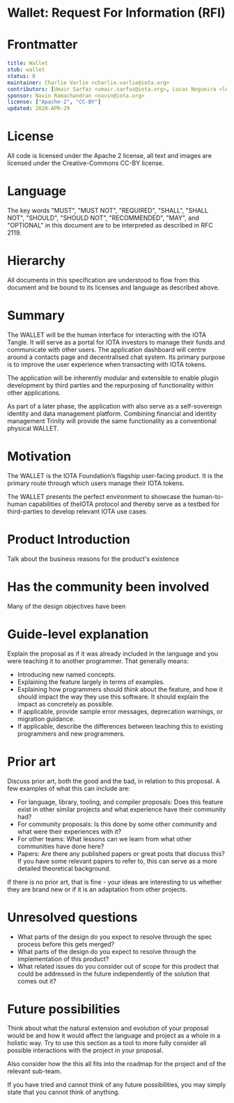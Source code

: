 # Wallet: Request For Information (RFI)
[RFI]: #RFI

# Frontmatter
[frontmatter]: #frontmatter
```yaml
title: Wallet
stub: wallet
status: 0
maintainer: Charlie Varlie <charlie.varlie@iota.org>
contributors: [Umair Sarfaz <umair.sarfaz@iota.org>, Lucas Nogueira <lucas.nogueira@iota.org>, Rajiv Shah <Rajiv@iota.org>, Daniel Thompson-Yvetot <daniel.yvetot@iota.org>]
sponsor: Navin Ramachandran <navin@iota.org>
license: ["Apache-2", "CC-BY"]
updated: 2020-APR-29
```

# License
[license]: #license

All code is licensed under the Apache 2 license, all text and images are licensed under the Creative-Commons CC-BY license.

# Language
[language]: #language

The key words "MUST", "MUST NOT", "REQUIRED", "SHALL", "SHALL NOT", "SHOULD", "SHOULD NOT", "RECOMMENDED", "MAY", and "OPTIONAL" in this document are to be interpreted as described in RFC 2119.

# Hierarchy
[hierarchy]: #hierarchy
All documents in this specification are understood to flow from this document and be bound to its licenses and language as described above.

# Summary
[summary]: #summary

The WALLET will be the human interface for interacting with the IOTA Tangle. It will serve as a
portal for IOTA investors to manage their funds and communicate with other users. The application
dashboard will centre around a contacts page and decentralised chat system. Its primary purpose
is to improve the user experience when transacting with IOTA tokens.

The application will be inherently modular and extensible to enable plugin development by third
parties and the repurposing of functionality within other applications.

As part of a later phase, the application with also serve as a self-sovereign identity and data
management platform. Combining financial and identity management Trinity will provide the same
functionality as a conventional physical WALLET.

# Motivation
[motivation]: #motivation

The WALLET is the IOTA Foundation’s flagship user-facing product. It is the primary route through
which users manage their IOTA tokens.

The WALLET presents the perfect environment to showcase the human-to-human capabilities of theIOTA protocol and thereby serve as a
testbed for third-parties to develop relevant IOTA use cases.

# Product Introduction
[product]: #product

Talk about the business reasons for the product's existence

# Has the community been involved
[community-involvement]: #community-involvement

Many of the design objectives have been

# Guide-level explanation
[guide-level-explanation]: #guide-level-explanation

Explain the proposal as if it was already included in the language and you were
teaching it to another programmer. That generally means:

- Introducing new named concepts.
- Explaining the feature largely in terms of examples.
- Explaining how programmers should *think* about the feature, and how it should impact the
 way they use this software. It should explain the impact as concretely as possible.
- If applicable, provide sample error messages, deprecation warnings, or migration guidance.
- If applicable, describe the differences between teaching this to existing programmers
and new programmers.

# Prior art
[prior-art]: #prior-art

Discuss prior art, both the good and the bad, in relation to this proposal.
A few examples of what this can include are:

- For language, library, tooling, and compiler proposals: Does this feature
exist in other similar projects and what experience have their community had?
- For community proposals: Is this done by some other community and what were their
experiences with it?
- For other teams: What lessons can we learn from what other communities have done here?
- Papers: Are there any published papers or great posts that discuss this? If you
have some relevant papers to refer to, this can serve as a more detailed theoretical background.

If there is no prior art, that is fine - your ideas are interesting to us whether
they are brand new or if it is an adaptation from other projects.

# Unresolved questions
[unresolved-questions]: #unresolved-questions

- What parts of the design do you expect to resolve through the spec process
before this gets merged?
- What parts of the design do you expect to resolve through the implementation
of this product?
- What related issues do you consider out of scope for this prodect that could
be addressed in the future independently of the solution that comes out it?

# Future possibilities
[future-possibilities]: #future-possibilities

Think about what the natural extension and evolution of your proposal would
be and how it would affect the language and project as a whole in a holistic
way. Try to use this section as a tool to more fully consider all possible
interactions with the project in your proposal.

Also consider how the this all fits into the roadmap for the project
and of the relevant sub-team.

If you have tried and cannot think of any future possibilities,
you may simply state that you cannot think of anything.

